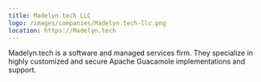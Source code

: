 ```yaml
---
title: Madelyn.tech LLC
logo: /images/companies/Madelyn.tech-llc.png
location: https://Madelyn.tech
---
```


Madelyn.tech is a software and managed services firm. They specialize in highly customized and secure Apache Guacamole implementations and support.
